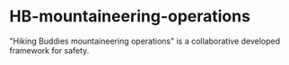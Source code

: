 # HB-mountaineering-operations
"Hiking Buddies mountaineering operations" is a collaborative developed framework for safety.
